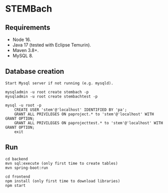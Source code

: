 # STEMBach

## Requirements

- Node 16.
- Java 17 (tested with Eclipse Temurin).
- Maven 3.8+.
- MySQL 8.

## Database creation

```
Start Mysql server if not running (e.g. mysqld).

mysqladmin -u root create stembach -p
mysqladmin -u root create stembachtest -p

mysql -u root -p
    CREATE USER 'stem'@'localhost' IDENTIFIED BY 'pa';
    GRANT ALL PRIVILEGES ON paproject.* to 'stem'@'localhost' WITH GRANT OPTION;
    GRANT ALL PRIVILEGES ON paprojecttest.* to 'stem'@'localhost' WITH GRANT OPTION;
    exit
```

## Run

```
cd backend
mvn sql:execute (only first time to create tables)
mvn spring-boot:run

cd frontend
npm install (only first time to download libraries)
npm start
```
